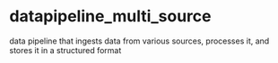 # datapipeline_multi_source
 data pipeline that ingests data from various sources, processes it, and stores it in a structured format 
